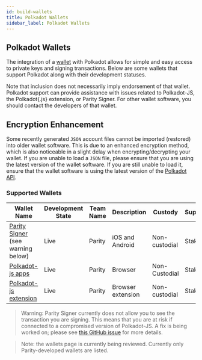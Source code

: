 ```yaml
---
id: build-wallets
title: Polkadot Wallets
sidebar_label: Polkadot Wallets
---
```


## Polkadot Wallets

The integration of a [wallet](https://wiki.polkadot.network/docs/en/glossary#wallet) with Polkadot allows for simple and easy access to private keys and signing transactions. Below are some wallets that support Polkadot along with their development statuses.

Note that inclusion does not necessarily imply endorsement of that wallet. Polkadot support can provide assistance with issues related to Polkadot-JS, the Polkadot{.js} extension, or Parity Signer. For other wallet software, you should contact the developers of that wallet.

## Encryption Enhancement

Some recently generated `JSON` account files cannot be imported (restored) into older wallet software. This is due to an enhanced encryption method, which is also noticeable in a slight delay when encrypting/decrypting your wallet. If you are unable to load a `JSON` file, please ensure that you are using the latest version of the wallet software. If you are still unable to load it, ensure that the wallet software is using the latest version of the [Polkadot API](https://polkadot.js.org/api/).

### Supported Wallets

| Wallet Name                                                        | Development State | Team Name | Description       | Custody       | Supports |
| ------------------------------------------------------------------ | ----------------- | --------- | ----------------- | ------------- | -------- |
| [Parity Signer](https://www.parity.io/signer/) (see warning below) | Live              | Parity    | iOS and Android   | Non-custodial | Staking  |
| [Polkadot-js apps](https://polkadot.js.org/apps/#/accounts)        | Live              | Parity    | Browser           | Non-Custodial | Staking  |
| [Polkadot-js extension](https://github.com/polkadot-js/extension)  | Live              | Parity    | Browser extension | Non-custodial | Staking  |

> Warning: Parity Signer currently does not allow you to see the transaction you are signing. This means that you are at risk if connected to a compromised version of Polkadot-JS. A fix is being worked on; please see [this GitHub issue](https://github.com/paritytech/parity-signer/issues/724) for more details.

> Note: the wallets page is currently being reviewed. Currently only Parity-developed wallets are listed.
